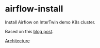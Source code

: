 # airflow-install
Install Airflow on InterTwin demo K8s cluster.

Based on this [blog post](https://medium.com/@dulshanr12/airflow-log-integration-with-fluent-bit-elk-stack-kubernetes-f2afa3a6ff00).

[Architecture](architecture.png)
